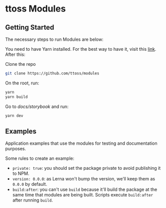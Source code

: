 # ttoss Modules

## Getting Started

The necessary steps to run Modules are below:

You need to have Yarn installed. For the best way to have it, visit this [link](https://classic.yarnpkg.com/en/docs/getting-started). After this:

Clone the repo

```bash
git clone https://github.com/ttoss/modules
```

On the root, run:

```bash
yarn
yarn build
```

Go to _docs/storybook_ and run:

```bash
yarn dev
```

## Examples

Application examples that use the modules for testing and documentation purposes.

Some rules to create an example:

- `private: true`: you should set the package private to avoid publishing it to NPM.
- `version: 0.0.0`: as Lerna won't bump the version, we'll keep them as `0.0.0` by default.
- `build:after`: you can't use `build` because it'll build the package at the same time that modules are being built. Scripts execute `build:after` after running `build`.
